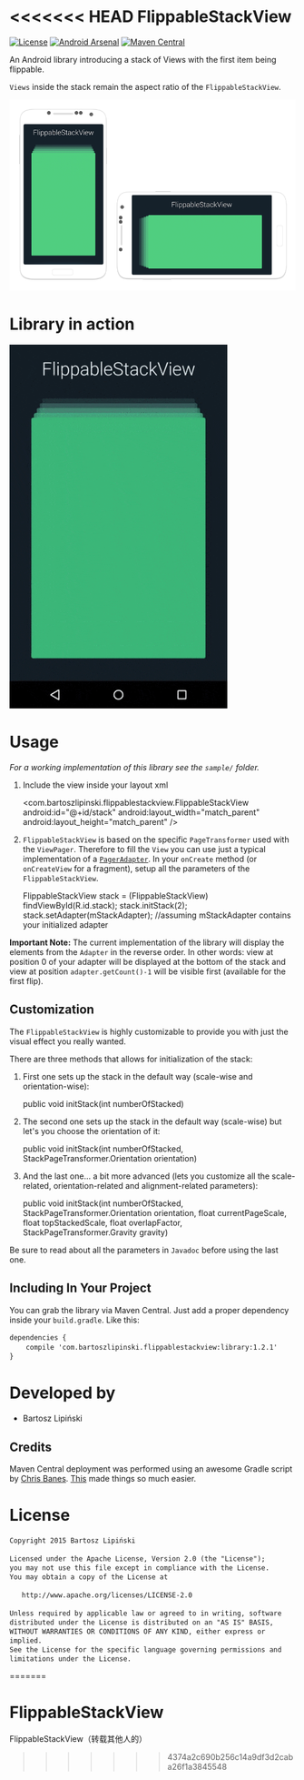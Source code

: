 <<<<<<< HEAD
FlippableStackView
===============

[![License](https://img.shields.io/github/license/blipinsk/FlippableStackView.svg?style=flat)](https://www.apache.org/licenses/LICENSE-2.0)
[![Android Arsenal](https://img.shields.io/badge/Android%20Arsenal-FlippableStackView-green.svg?style=flat)](http://android-arsenal.com/details/1/1854)
[![Maven Central](https://img.shields.io/maven-central/v/com.bartoszlipinski.flippablestackview/library.svg)](http://gradleplease.appspot.com/#flippablestackview)

An Android library introducing a stack of Views with the first item being flippable.

`Views` inside the stack remain the aspect ratio of the `FlippableStackView`.

![ ](/FlippableStackView.png)


Library in action
=================

![ ](/FlippableStackView.gif)

Usage
=====
*For a working implementation of this library see the `sample/` folder.*

  1. Include the view inside your layout xml

        <com.bartoszlipinski.flippablestackview.FlippableStackView
            android:id="@+id/stack"
            android:layout_width="match_parent"
            android:layout_height="match_parent" />

  2. `FlippableStackView` is based on the specific `PageTransformer` used with the `ViewPager`. Therefore to fill the `View` you can use just a typical implementation of a [`PagerAdapter`][1]. In your `onCreate` method (or `onCreateView` for a fragment), setup all the parameters of the `FlippableStackView`.

        FlippableStackView stack = (FlippableStackView) findViewById(R.id.stack);
        stack.initStack(2);
        stack.setAdapter(mStackAdapter);
        	//assuming mStackAdapter contains your initialized adapter

**Important Note:**
The current implementation of the library will display the elements from the `Adapter` in the reverse order. In other words: view at position 0 of your adapter will be displayed at the bottom of the stack and view at position `adapter.getCount()-1` will be visible first (available for the first flip).

Customization
-------------
The `FlippableStackView` is highly customizable to provide you with just the visual effect you really wanted.

There are three methods that allows for initialization of the stack:

  1. First one sets up the stack in the default way (scale-wise and orientation-wise):
 
        public void initStack(int numberOfStacked)

  2. The second one sets up the stack in the default way (scale-wise) but let's you choose the orientation of it:

        public void initStack(int numberOfStacked, StackPageTransformer.Orientation orientation)
 
  2. And the last one... a bit more advanced (lets you customize all the scale-related, orientation-related and alignment-related parameters):
  
        public void initStack(int numberOfStacked,
                              StackPageTransformer.Orientation orientation,
                              float currentPageScale,
                              float topStackedScale,
                              float overlapFactor,
                              StackPageTransformer.Gravity gravity) 
 
 Be sure to read about all the parameters in `Javadoc` before using the last one.

Including In Your Project
-------------------------
You can grab the library via Maven Central. Just add a proper dependency inside your `build.gradle`. Like this:

```xml
dependencies {
    compile 'com.bartoszlipinski.flippablestackview:library:1.2.1'
}
```

Developed by
==========
 * Bartosz Lipiński

Credits
-------
Maven Central deployment was performed using an awesome Gradle script by [Chris Banes][2]. [This][3] made things so much easier.

License
======

    Copyright 2015 Bartosz Lipiński
    
    Licensed under the Apache License, Version 2.0 (the "License");
    you may not use this file except in compliance with the License.
    You may obtain a copy of the License at

       http://www.apache.org/licenses/LICENSE-2.0

    Unless required by applicable law or agreed to in writing, software
    distributed under the License is distributed on an "AS IS" BASIS,
    WITHOUT WARRANTIES OR CONDITIONS OF ANY KIND, either express or implied.
    See the License for the specific language governing permissions and
    limitations under the License.


 [1]: http://developer.android.com/reference/android/support/v4/view/PagerAdapter.html
 [2]: https://chris.banes.me/2013/08/27/pushing-aars-to-maven-central/
 [3]: https://github.com/chrisbanes/gradle-mvn-push
=======
# FlippableStackView
FlippableStackView（转载其他人的）
>>>>>>> 4374a2c690b256c14a9df3d2caba26f1a3845548
